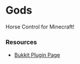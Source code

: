 Gods
======

Horse Control for Minecraft!

### Resources

* [Bukkit Plugin Page](https://dev.bukkit.org/bukkit-plugins/myhorse/)

